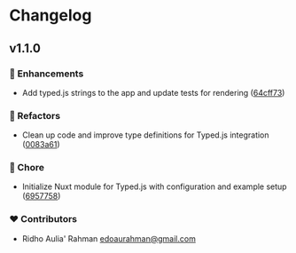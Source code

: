 # Changelog


## v1.1.0


### 🚀 Enhancements

- Add typed.js strings to the app and update tests for rendering ([64cff73](https://github.com/edoaurahman/nuxt-typedjs/commit/64cff73))

### 💅 Refactors

- Clean up code and improve type definitions for Typed.js integration ([0083a61](https://github.com/edoaurahman/nuxt-typedjs/commit/0083a61))

### 🏡 Chore

- Initialize Nuxt module for Typed.js with configuration and example setup ([6957758](https://github.com/edoaurahman/nuxt-typedjs/commit/6957758))

### ❤️ Contributors

- Ridho Aulia' Rahman <edoaurahman@gmail.com>

